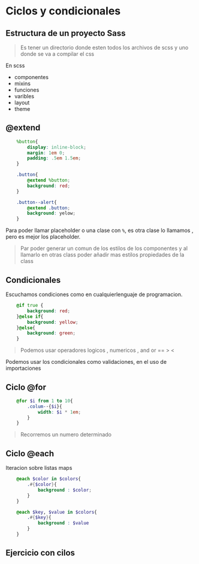 # Ciclos y condicionales 

## Estructura de un proyecto Sass

> Es tener un directorio donde esten todos los archivos de scss y uno donde se va a compilar el css

En scss  
- componentes 
- mixins 
- funciones
- varibles
- layout
- theme

## @extend

```scss
    %button{
        display: inline-block;
        margin: 1em 0;
        padding: .5em 1.5em;
    }

    .button{
        @extend %button;
        background: red;
    }

    .button--alert{
        @extend .button;
        background: yelow;
    }
```

Para poder llamar placeholder o una clase con `%`, es otra clase lo llamamos , pero es mejor los placeholder.

> Par poder generar un comun de los estilos de los componentes y al llamarlo en otras class poder añadir mas estilos propiedades de la class

## Condicionales 

Escuchamos condiciones como en cualquierlenguaje de programacion.

```scss
    @if true {
        background: red;
    }@else if{
        background: yellow;
    }@else{
        background: green;
    }
```

> Podemos usar operadores logicos , numericos , and or == > <


Podemos usar los condicionales como validaciones, en el uso de importaciones 

## Ciclo @for

```scss
    @for $i from 1 to 10{
        .colum-·{$i}{
            width: $i * 1em;
        }
    }
```
> Recorremos un numero determinado

## Ciclo @each

Iteracion sobre listas  maps

```scss
    @each $color in $colors{
        .#{$color}{
            background : $color;
        }
    }

    @each $key, $value in $colors{
        .#{$key}{
            background : $value
        }
    }
```

## Ejercicio con cilos 
